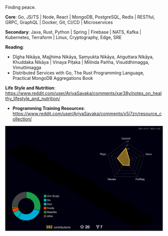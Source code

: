 Finding peace.

**Core**: Go, JS/TS | Node, React | MongoDB, PostgreSQL, Redis | RESTful, GRPC, GraphQL | Docker, Git, CI/CD | Microservices  

**Secondary**: Java, Rust, Python | Spring | Firebase | NATS, Kafka | Kubernetes, Terraform | Linux, Cryptography, Edge, SRE  

**Reading**:  
- Dīgha Nikāya, Majjhima Nikāya, Saṃyukta Nikāya, Aṅguttara Nikāya, Khuddaka Nikāya | Vinaya Piṭaka | Milinda Pañha, Visuddhimagga, Vimuttimagga
- Distributed Services with Go, The Rust Programming Language, Practical MongoDB Aggregations Book

**Life Style and Nutrition**:   https://www.reddit.com/user/AriyaSavaka/comments/xar38y/notes_on_healthy_lifestyle_and_nutrition/

- **Programming Training Resources**:  
https://www.reddit.com/user/AriyaSavaka/comments/x5i7zn/resource_collection/

![](./profile-3d-contrib/profile-night-rainbow.svg)
